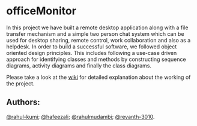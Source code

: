 # officeMonitor

In this project we have built a remote desktop application along with a file transfer mechanism and a simple two person chat system which can be used for desktop sharing, remote control, work collaboration and also as a helpdesk. In order to build a successful software, we followed object oriented design principles. This includes following a use-case driven approach for identifying classes and methods by constructing sequence diagrams, activity diagrams and finally the class diagrams.

Please take a look at the [wiki](https://github.com/rahul-kumi/officeMonitor/wiki) for detailed explanation about the working of the project.

## Authors:
[@rahul-kumi](https://github.com/rahul-kumi);
[@hafeezali](https://github.com/hafeezali);
[@rahulmudambi](https://github.com/rahulmudambi);
[@revanth-3010](https://github.com/revanth-3010).
